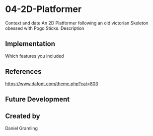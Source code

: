 # 04-2D-Platformer

Context and date
An 2D Platformer following an old victorian Skeleton obessed with Pogo Sticks.
Description

## Implementation
Which features you included

## References
https://www.dafont.com/theme.php?cat=803


## Future Development

## Created by
Daniel Gramling
